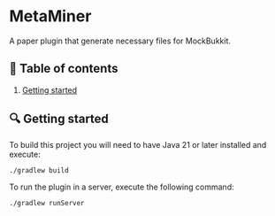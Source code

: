 # MetaMiner

A paper plugin that generate necessary files for MockBukkit.

## :page_facing_up: Table of contents

1. [Getting started](#getting-started)

## :mag: Getting started

To build this project you will need to have Java 21 or later installed and execute:
```bash
./gradlew build
```

To run the plugin in a server, execute the following command:
```bash
./gradlew runServer
```


